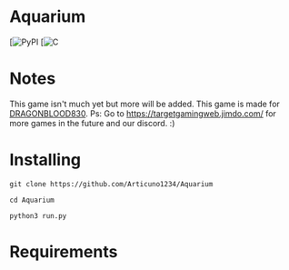 # Aquarium
[![PyPI](https://img.shields.io/badge/python-3-blue.svg)
[![C](https://img.shields.io/badge/Copyright-True-brightgreen.svg)
# Notes
This game isn't much yet but more will be added.
This game is made for [DRAGONBLOOD830](https://github.com/DRAGONBLOOD830). Ps: Go to https://targetgamingweb.jimdo.com/ for more games in the future and our discord. :)

# Installing
```
git clone https://github.com/Articuno1234/Aquarium
```
```
cd Aquarium
```
```
python3 run.py
```

# Requirements
